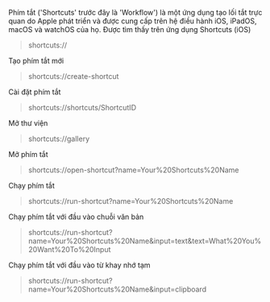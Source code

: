 Phím tắt ('Shortcuts' trước đây là 'Workflow') là một ứng dụng tạo lối tắt trực quan do Apple phát triển và được cung cấp trên hệ điều hành iOS, iPadOS, macOS và watchOS của họ. Được tìm thấy trên ứng dụng Shortcuts (iOS)

> shortcuts://

Tạo phím tắt mới

> shortcuts://create-shortcut

Cài đặt phím tắt

> shortcuts://shortcuts/ShortcutID

Mở thư viện

> shortcuts://gallery

Mở phím tắt

> shortcuts://open-shortcut?name=Your%20Shortcuts%20Name

Chạy phím tắt

> shortcuts://run-shortcut?name=Your%20Shortcuts%20Name

Chạy phím tắt với đầu vào chuỗi văn bản

> shortcuts://run-shortcut?name=Your%20Shortcuts%20Name&input=text&text=What%20You%20Want%20To%20Input

Chạy phím tắt với đầu vào từ khay nhớ tạm

> shortcuts://run-shortcut?name=Your%20Shortcuts%20Name&input=clipboard
